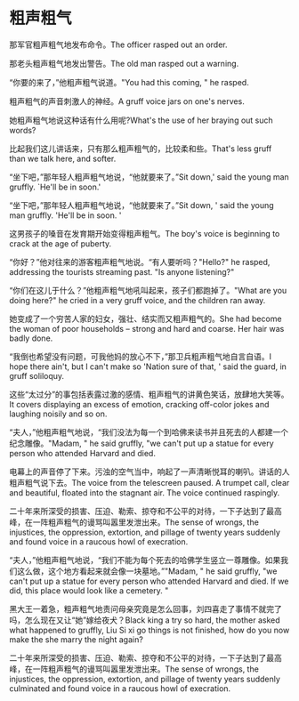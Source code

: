 # 粗声粗气

<p><span class="chinese">那军官粗声粗气地发布命令。</span><span class="english">The officer rasped out an order.</span></p>

<p><span class="chinese">那老头粗声粗气地发出警告。</span><span class="english">The old man rasped out a warning.</span></p>

<p><span class="chinese">“你要的来了，”他粗声粗气说道。</span><span class="english">"You had this coming, " he rasped.</span></p>

<p><span class="chinese">粗声粗气的声音刺激人的神经。</span><span class="english">A gruff voice jars on one's nerves.</span></p>

<p><span class="chinese">她粗声粗气地说这种话有什么用呢?</span><span class="english">What's the use of her braying out such words?</span></p>

<p><span class="chinese">比起我们这儿讲话来，只有那么粗声粗气的，比较柔和些。</span><span class="english">That's less gruff than we talk here, and softer.</span></p>

<p><span class="chinese">“坐下吧，”那年轻人粗声粗气地说，“他就要来了。”</span><span class="english">Sit down,' said the young man gruffly. `He'll be in soon.'</span></p>

<p><span class="chinese">“坐下吧，”那年轻人粗声粗气地说，“他就要来了。”</span><span class="english">Sit down, ' said the young man gruffly. 'He'll be in soon. '</span></p>

<p><span class="chinese">这男孩子的嗓音在发育期开始变得粗声粗气。</span><span class="english">The boy's voice is beginning to crack at the age of puberty.</span></p>

<p><span class="chinese">“你好？”他对往来的游客粗声粗气地说。“有人要听吗？</span><span class="english">"Hello?" he rasped, addressing the tourists streaming past. "Is anyone listening?"</span></p>

<p><span class="chinese">“你们在这儿于什么？”他粗声粗气地吼叫起来，孩子们都跑掉了。</span><span class="english">"What are you doing here?" he cried in a very gruff voice, and the children ran away.</span></p>

<p><span class="chinese">她变成了一个穷苦人家的妇女，强壮、结实而又粗声粗气的。</span><span class="english">She had become the woman of poor households – strong and hard and coarse. Her hair was badly done.</span></p>

<p><span class="chinese">“我倒也希望没有问题，可我他妈的放心不下，”那卫兵粗声粗气地自言自语。</span><span class="english">I hope there ain't, but I can't make so 'Nation sure of that, ' said the guard, in gruff soliloquy.</span></p>

<p><span class="chinese">这些“太过分”的事包括表露过激的感情、粗声粗气的讲黄色笑话，放肆地大笑等。</span><span class="english">It covers displaying an excess of emotion, cracking off-color jokes and laughing noisily and so on.</span></p>

<p><span class="chinese">“夫人，”他粗声粗气地说，“我们没法为每一个到哈佛来读书并且死去的人都建一个纪念雕像。</span><span class="english">"Madam, " he said gruffly, "we can't put up a statue for every person who attended Harvard and died.</span></p>

<p><span class="chinese">电幕上的声音停了下来。污浊的空气当中，响起了一声清晰悦耳的喇叭。讲话的人粗声粗气说下去。</span><span class="english">The voice from the telescreen paused. A trumpet call, clear and beautiful, floated into the stagnant air. The voice continued raspingly.</span></p>

<p><span class="chinese">二十年来所深受的损害、压迫、勒索、掠夺和不公平的对待，一下子达到了最高峰，在一阵粗声粗气的谩骂叫嚣里发泄出来。</span><span class="english">The sense of wrongs, the injustices, the oppression, extortion, and pillage of twenty years suddenly and found voice in a raucous howl of execration.</span></p>

<p><span class="chinese">“夫人，”他粗声粗气地说，“我们不能为每个死去的哈佛学生竖立一尊雕像。如果我们这么做，这个地方看起来就会像一块墓地。”</span><span class="english">"Madam, " he said gruffly, "we can't put up a statue for every person who attended Harvard and died. If we did, this place would look like a cemetery. "</span></p>

<p><span class="chinese">黑大王一着急，粗声粗气地责问母亲究竟是怎么回事，刘四喜走了事情不就完了吗，怎么现在又让“她”嫁给夜犬？</span><span class="english">Black king a try so hard, the mother asked what happened to gruffly, Liu Si xi go things is not finished, how do you now make the she marry the night again?</span></p>

<p><span class="chinese">二十年来所深受的损害、压迫、勒索、掠夺和不公平的对待，一下子达到了最高峰，在一阵粗声粗气的谩骂叫嚣里发泄出来。</span><span class="english">The sense of wrongs, the injustices, the oppression, extortion, and pillage of twenty years suddenly culminated and found voice in a raucous howl of execration.</span></p>

